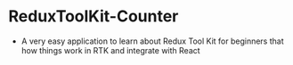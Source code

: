 # ReduxToolKit-Counter

- A very easy application to learn about Redux Tool Kit for beginners that how things work in RTK and integrate with React
